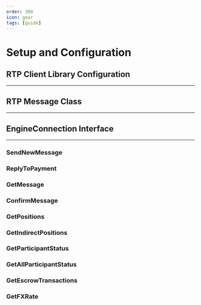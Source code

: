 ```yaml
---
order: 300
icon: gear
tags: [guide]
---
```


# Setup and Configuration

## RTP Client Library Configuration
---

## RTP Message Class
---

## EngineConnection Interface
---
### SendNewMessage

### ReplyToPayment

### GetMessage

### ConfirmMessage

### GetPositions

### GetIndirectPositions

### GetParticipantStatus

### GetAllParticipantStatus

### GetEscrowTransactions

### GetFXRate